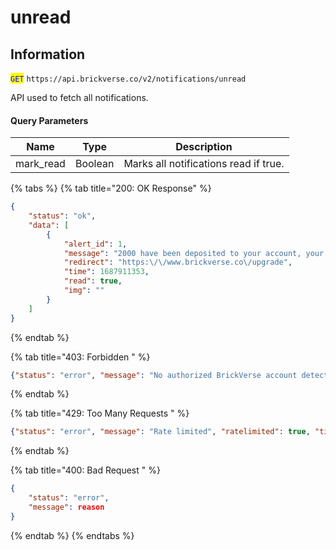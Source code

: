# unread

## Information

<mark style="color:blue;">`GET`</mark> `https://api.brickverse.co/v2/notifications/unread`

API used to fetch all notifications.

#### Query Parameters

| Name       | Type    | Description                           |
| ---------- | ------- | ------------------------------------- |
| mark\_read | Boolean | Marks all notifications read if true. |

{% tabs %}
{% tab title="200: OK Response" %}
```json
{
    "status": "ok",
    "data": [
        {
            "alert_id": 1,
            "message": "2000 have been deposited to your account, your cubes total is now 2000. Your next automatic reward will be sent in 30 days, if your plan is canceled before then you will not receive the cubes.",
            "redirect": "https:\/\/www.brickverse.co\/upgrade",
            "time": 1687911353,
            "read": true,
            "img": ""
        }
    ]
}
```
{% endtab %}

{% tab title="403: Forbidden " %}
```json
{"status": "error", "message": "No authorized BrickVerse account detected. Please login."}
```
{% endtab %}

{% tab title="429: Too Many Requests " %}
```json
{"status": "error", "message": "Rate limited", "ratelimited": true, "time": "seconds_string"}
```
{% endtab %}

{% tab title="400: Bad Request " %}
```json
{
    "status": "error",
    "message": reason
}
```
{% endtab %}
{% endtabs %}
